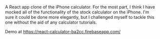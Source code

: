 A React app clone of the iPhone calculator. For the most part, I think I have mocked all of the functionality of the stock calculator on the iPhone. I'm sure it could be done more elegantly, but I challenged myself to tackle this one without the aid of any calculator tutorials.


Demo at https://react-calculator-ba2cc.firebaseapp.com/
